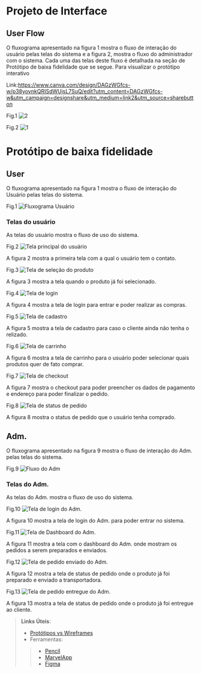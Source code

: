 
# Projeto de Interface

## User Flow

O fluxograma apresentado na figura 1 mostra o fluxo de interação do usuário pelas telas do sistema e a figura 2, mostra o fluxo do administrador com o sistema. Cada uma das telas deste fluxo é detalhada na seção de Protótipo de baixa fidelidade que se segue. Para visualizar o protótipo interativo

Link:https://www.canva.com/design/DAGzWGfcs-w/p38yovnkQRISdWUjsL7SuQ/edit?utm_content=DAGzWGfcs-w&utm_campaign=designshare&utm_medium=link2&utm_source=sharebutton

Fig.1
![2](https://github.com/user-attachments/assets/6c03ab17-6cc0-490e-bca5-3d955201ec20)

Fig.2
![1](https://github.com/user-attachments/assets/69ee64e3-2ded-4330-ab09-f6d9d4d4a616)


# Protótipo de baixa fidelidade


## User

O fluxograma apresentado na figura 1 mostra o fluxo de interação do Usuário pelas telas do sistema.
	
Fig.1
![Fluxograma Usuário](img/prototipodebaixafidelidadeuser.PNG)

### Telas do usuário

As telas do usuário mostra o fluxo de uso do sistema.

Fig.2
![Tela principal do usuário](img/telaprincipaluser.PNG)

A figura 2 mostra a primeira tela com a qual o usuário tem o contato.

Fig.3
![Tela de seleção do produto](img/selecaodeprodutouser.PNG)

A figura 3 mostra a tela quando o produto já foi selecionado.

Fig.4
![Tela de login](img/loginuser.PNG)

A figura 4 mostra a tela de login para entrar e poder realizar as compras.

Fig.5
![Tela de cadastro](img/cadastrouser.PNG)

A figura 5 mostra a tela de cadastro para caso o cliente ainda não tenha o relizado.

Fig.6
![Tela de carrinho](img/carrinhouser.PNG)

A figura 6 mostra a tela de carrinho para o usuário poder selecionar quais produtos quer de fato comprar.

Fig.7
![Tela de checkout](img/checkoutuser.PNG)

A figura 7 mostra o checkout para poder preencher os dados de pagamento e endereço para poder finalizar o pedido.

Fig.8
![Tela de status de pedido](img/statuspedidouser.PNG)

A figura 8 mostra o status de pedido que o usuário tenha comprado.

## Adm.

O fluxograma apresentado na figura 9 mostra o fluxo de interação do Adm. pelas telas do sistema.

Fig.9
![Fluxo do Adm](img/prototipodebaixafidelidadeadm.PNG)

### Telas do Adm.

As telas do Adm. mostra o fluxo de uso do sistema.

Fig.10
![Tela de login do Adm.](img/loginadm.PNG)

A figura 10 mostra a tela de login do Adm. para poder entrar no sistema.

Fig.11
![Tela de Dashboard do Adm.](img/dashboardadm.PNG)

A figura 11 mostra a tela com o dashboard do Adm. onde mostram os pedidos a serem preparados e enviados.

Fig.12
![Tela de pedido enviado do Adm.](img/pedidoenviadoadm.PNG)

A figura 12 mostra a tela de status de pedido onde o produto já foi preparado e enviado a transportadora.

Fig.13
![Tela de pedido entregue do Adm.](img/pedidoentregueadm.PNG)

A figura 13 mostra a tela de status de pedido onde o produto já foi entregue ao cliente.

 
> **Links Úteis**:
> - [Protótipos vs Wireframes](https://www.nngroup.com/videos/prototypes-vs-wireframes-ux-projects/)
>- Ferramentas:
>> - [Pencil](https://pencil.evolus.vn/)
>> - [MarvelApp](https://marvelapp.com/)
>> - [Figma](https://www.figma.com/)



